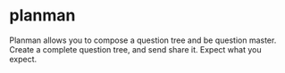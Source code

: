 # planman
Planman allows you to compose a question tree and be question master. Create a complete question tree, and send share it. Expect what you expect.
